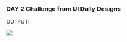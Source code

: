 ### DAY 2 Challenge from UI Daily Designs

OUTPUT:

<code><img src="https://github.com/rahulk31/ui-challenges/blob/main/Day1/assets/day2.png"></code>
 